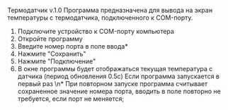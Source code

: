 Термодатчик v.1.0
Программа предназначена для вывода на экран температуры с термодатчика, подключенного к COM-порту.
1) Подключите устройство к COM-порту компьютера
2) Откройте программу
3) Введите номер порта в поле ввода*
4) Нажмите "Сохранить"
5) Нажмите "Подключение"
6) В окне программы будет отображаться текущая температура с датчика (период обновления 0.5с)
Если программа запускается в первый раз
\n\* При повторном запуске программа считывает сохраненное значение номера порта, вводить в поле повторно не требуется, если порт не меняется;

